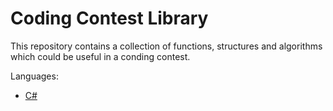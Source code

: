 # Coding Contest Library

This repository contains a collection of functions, structures and algorithms which could be useful in a conding contest. 

Languages:
- [C#](https://github.com/brn-dev/CC_Lib/tree/master/CSharp/CC-Lib)
